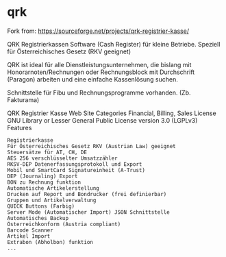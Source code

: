 # qrk

Fork from: https://sourceforge.net/projects/qrk-registrier-kasse/

QRK Registrierkassen Software (Cash Register) für kleine Betriebe.
Speziell für Österreichisches Gesetz (RKV geeignet)

QRK ist ideal für alle Dienstleistungsunternehmen, die bislang mit Honorarnoten/Rechnungen oder Rechnungsblock mit Durchschrift (Paragon) arbeiten und eine einfache Kassenlösung suchen.

Schnittstelle für Fibu und Rechnungsprogramme vorhanden. (Zb. Fakturama)

QRK Registrier Kasse Web Site
Categories
Financial, Billing, Sales
License
GNU Library or Lesser General Public License version 3.0 (LGPLv3)
Features

    Registrierkasse
    Für Österreichisches Gesetz RKV (Austrian Law) geeignet
    Steuersätze für AT, CH, DE
    AES 256 verschlüsselter Umsatzzähler
    RKSV-DEP Datenerfassungsprotokoll und Export
    Mobil und SmartCard Signatureinheit (A-Trust)
    DEP (Journaling) Export
    BON zu Rechnung funktion
    Automatische Artikelerstellung
    Drucken auf Report und Bondrucker (frei definierbar)
    Gruppen und Artikelverwaltung
    QUICK Buttons (Farbig)
    Server Mode (Automatischer Import) JSON Schnittstelle
    Automatisches Backup
    Österreichkonform (Austria compliant)
    Barcode Scanner
    Artikel Import
    Extrabon (Abholbon) funktion
    ...
